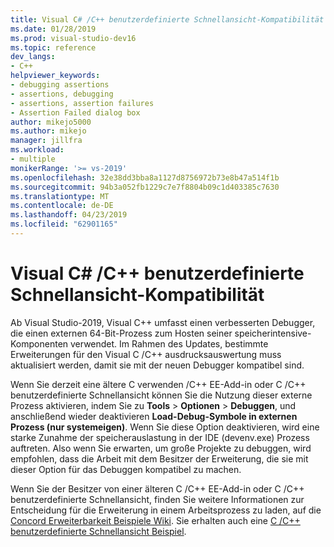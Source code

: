 ```yaml
---
title: Visual C# /C++ benutzerdefinierte Schnellansicht-Kompatibilität
ms.date: 01/28/2019
ms.prod: visual-studio-dev16
ms.topic: reference
dev_langs:
- C++
helpviewer_keywords:
- debugging assertions
- assertions, debugging
- assertions, assertion failures
- Assertion Failed dialog box
author: mikejo5000
ms.author: mikejo
manager: jillfra
ms.workload:
- multiple
monikerRange: '>= vs-2019'
ms.openlocfilehash: 32e38dd3bba8a1127d8756972b73e8b47a514f1b
ms.sourcegitcommit: 94b3a052fb1229c7e7f8804b09c1d403385c7630
ms.translationtype: MT
ms.contentlocale: de-DE
ms.lasthandoff: 04/23/2019
ms.locfileid: "62901165"
---
```

# <a name="visual-cc-custom-visualizer-compatibility"></a>Visual C# /C++ benutzerdefinierte Schnellansicht-Kompatibilität

Ab Visual Studio-2019, Visual C++ umfasst einen verbesserten Debugger, die einen externen 64-Bit-Prozess zum Hosten seiner speicherintensive-Komponenten verwendet. Im Rahmen des Updates, bestimmte Erweiterungen für den Visual C /C++ ausdrucksauswertung muss aktualisiert werden, damit sie mit der neuen Debugger kompatibel sind.

Wenn Sie derzeit eine ältere C verwenden /C++ EE-Add-in oder C /C++ benutzerdefinierte Schnellansicht können Sie die Nutzung dieser externe Prozess aktivieren, indem Sie zu **Tools** > **Optionen**  >  **Debuggen**, und anschließend wieder deaktivieren **Load-Debug-Symbole in externen Prozess (nur systemeigen)**. Wenn Sie diese Option deaktivieren, wird eine starke Zunahme der speicherauslastung in der IDE (devenv.exe) Prozess auftreten. Also wenn Sie erwarten, um große Projekte zu debuggen, wird empfohlen, dass die Arbeit mit dem Besitzer der Erweiterung, die sie mit dieser Option für das Debuggen kompatibel zu machen.

Wenn Sie der Besitzer von einer älteren C /C++ EE-Add-in oder C /C++ benutzerdefinierte Schnellansicht, finden Sie weitere Informationen zur Entscheidung für die Erweiterung in einem Arbeitsprozess zu laden, auf die [Concord Erweiterbarkeit Beispiele Wiki](https://github.com/Microsoft/ConcordExtensibilitySamples/wiki/Worker-Process-Remoting). Sie erhalten auch eine [C /C++ benutzerdefinierte Schnellansicht Beispiel](https://github.com/Microsoft/ConcordExtensibilitySamples/tree/master/CppCustomVisualizer).